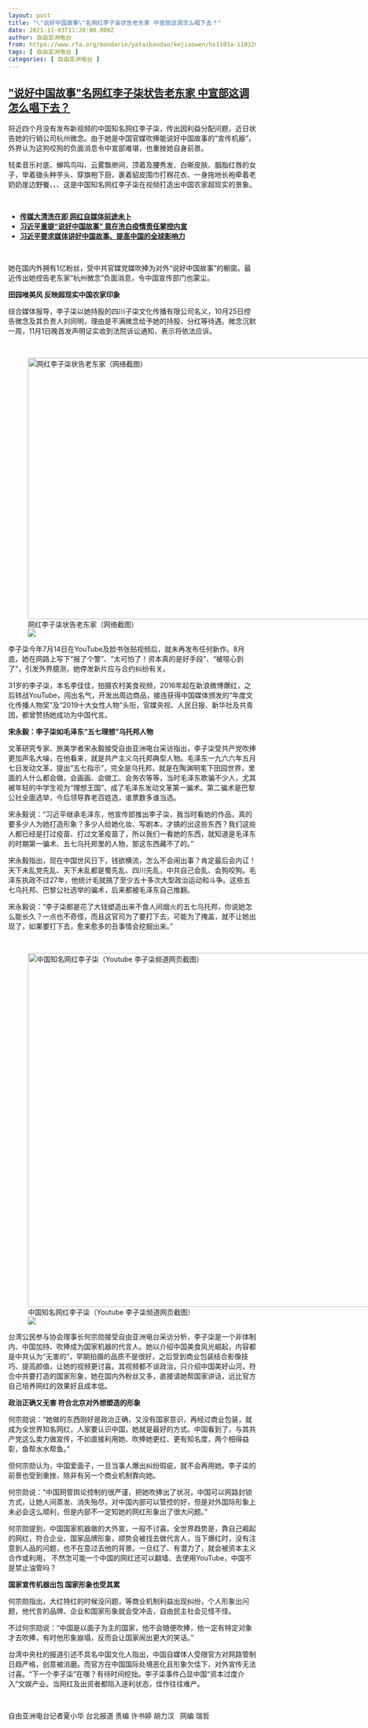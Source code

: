 ```yaml
---
layout: post
title: "\"说好中国故事\"名网红李子柒状告老东家 中宣部这调怎么唱下去？"
date: 2021-11-03T11:20:00.000Z
author: 自由亚洲电台
from: https://www.rfa.org/mandarin/yataibaodao/kejiaowen/hx1103a-11032021071921.html
tags: [ 自由亚洲电台 ]
categories: [ 自由亚洲电台 ]
---
```

<!--1635938400000-->
["说好中国故事"名网红李子柒状告老东家 中宣部这调怎么唱下去？](https://www.rfa.org/mandarin/yataibaodao/kejiaowen/hx1103a-11032021071921.html)
------

<div>
<p>将近四个月没有发布新视频的中国知名网红李子柒，传出因利益分配问题，近日状告她的行销公司杭州微念。由于她是中国官媒吹捧能说好中国故事的“宣传机器”，外界认为这狗咬狗的负面消息令中宣部难堪，也重挫她自身前景。</p><p>轻柔音乐衬底、蝉鸣鸟叫、云雾飘缈间，顶着及腰秀发、白晰皮肤、胭脂红唇的女子，举着锄头种芋头、穿旗袍下厨，裹着貂皮围巾打棉花衣、一身拖地长袍牵着老奶奶崖边野餐、、、这是中国知名网红李子柒在视频打造出中国农家超现实的景象。</p><p><br/></p><ul><li class="p1"><span class="result-title"><a class="state-published" href="https://www.rfa.org/mandarin/yataibaodao/meiti/xx-10132021112114.html"><strong>传媒大清洗在即 网红自媒体前途未卜</strong></a> </span> <span class="discreet"> <span> <span class="searchresultdate"> </span></span></span></li><li class="p1"><a href="https://www.rfa.org/mandarin/yataibaodao/zhengzhi/hcm0602a-06022021060516.html"><strong>习近平重提“说好中国故事” 意在洗白疫情责任掌控内宣</strong></a></li><li class="p1"><a href="https://www.rfa.org/mandarin/yataibaodao/zhengzhi/sd-02192016110643.html"><strong>习近平要求媒体讲好中国故事、提高中国的全球影响力</strong></a></li></ul><p><br/></p><p>她在国内外拥有1亿粉丝，受中共官媒党媒吹捧为对外“说好中国故事”的橱窗。最近传出她控告老东家“杭州微念”负面消息，令中国宣传部门也蒙尘。</p><p><strong>田园唯美风 反映超现实中国农家印象</strong></p><p>综合媒体报导，李子柒以她持股的四川子柒文化传播有限公司名义，10月25日控告微念及其负责人刘同明，理由是不满微念给予她的持股、分红等待遇。微念沉默一周，11月1日晚首发声明证实收到法院诉讼通知，表示将依法应诉。</p><p><br/></p><p><figure class="image-richtext image-inline captioned" style="width:866px;"><img alt="网红李子柒状告老东家（网络截图）" height="532" src="https://www.rfa.org/mandarin/yataibaodao/kejiaowen/hx1103a-11032021071921.html/550066ca0e56449d92a17b53cd4971fe.jpg/@@images/7b3a00bf-a20a-4f06-841d-33557846c8cb.jpeg" title="550066ca0e56449d92a17b53cd4971fe.jpg" width="866"/><figcaption class="image-caption">网红李子柒状告老东家（网络截图）</figcaption><small></small><div id="zoomattribute"><a data-caption="网红李子柒状告老东家（网络截图）" data-fancybox="" href="https://www.rfa.org/mandarin/yataibaodao/kejiaowen/hx1103a-11032021071921.html/550066ca0e56449d92a17b53cd4971fe.jpg" id="single_image" title="网红李子柒状告老东家（网络截图）"><img src="/++plone++rfa-resources/img/icon-zoom.png"/></a></div></figure></p><p>李子柒今年7月14日在YouTube及脸书张贴视频后，就未再发布任何新作。8月底，她在网路上写下“报了个警”、“太可怕了！资本真的是好手段”、“被噁心到了”，引发外界臆测，她停发新片应与合约纠纷有关。</p><p>31岁的李子柒，本名李佳佳，拍摄农村美食视频，2016年起在新浪微博爆红，之后转战YouTube，闯出名气，开发出周边商品，接连获得中国媒体颁发的“年度文化传播人物奖”及“2019十大女性人物”头衔，官媒央视、人民日报、新华社及共青团，都曾赞扬她成功为中国代言。</p><p><strong>宋永毅：李子柒如毛泽东“五七理想”乌托邦人物</strong></p><p>文革研究专家、旅美学者宋永毅接受自由亚洲电台采访指出，李子柒受共产党吹捧更加声名大噪，在他看来，就是共产主义乌托邦典型人物。毛泽东一九六六年五月七日发动文革，提出“五七指示”，完全是乌托邦，就是在陶渊明笔下田园世界，里面的人什么都会做，会画画、会做工、会务农等等，当时毛泽东欺骗不少人，尤其被年轻的中学生视为“理想王国”，成了毛泽东发动文革第一骗术。第二骗术是巴黎公社全面选举，今后领导靠老百姓选，谁票数多谁当选。</p><p>宋永毅说：“习近平继承毛泽东，他宣传部推出李子柒，我当时看她的作品，真的要多少人为她打造形象？多少人给她化妆、写剧本，才搞的出这些东西？我们这些人都已经是打过疫苗、打过文革疫苗了，所以我们一看她的东西，就知道是毛泽东的时期第一骗术、五七乌托邦里的人物，那这东西藏不了的。”</p><p>宋永毅指出，现在中国世风日下，钱欲横流，怎么不会闹出事？肯定最后会内讧！天下未乱党先乱、天下未乱都是蜀先乱、四川先乱，中共自己会乱、会狗咬狗。毛泽东执政不过27年，他统计毛就搞了至少五十多次大型政治运动和斗争。这些五七乌托邦、巴黎公社选举的骗术，后来都被毛泽东自己推翻。</p><p>宋永毅说：“李子柒都是花了大钱塑造出来不食人间烟火的五七乌托邦，你说她怎么能长久？一点也不奇怪，而且这官司为了要打下去，可能为了掩盖，就不让她出现了，如果要打下去，愈来愈多的丑事情会挖掘出来。”</p><p><br/></p><p><figure class="image-richtext image-inline captioned" style="width:1280px;"><img alt="中国知名网红李子柒（Youtube 李子柒频道网页截图）" height="720" src="https://www.rfa.org/mandarin/yataibaodao/kejiaowen/hx1103a-11032021071921.html/maxresdefault.jpg/@@images/9e015fac-2337-4bf8-b047-2b5601acb869.jpeg" title="maxresdefault.jpg" width="1280"/><figcaption class="image-caption">中国知名网红李子柒（Youtube 李子柒频道网页截图）</figcaption><small></small><div id="zoomattribute"><a data-caption="中国知名网红李子柒（Youtube 李子柒频道网页截图）" data-fancybox="" href="https://www.rfa.org/mandarin/yataibaodao/kejiaowen/hx1103a-11032021071921.html/maxresdefault.jpg" id="single_image" title="中国知名网红李子柒（Youtube 李子柒频道网页截图）"><img src="/++plone++rfa-resources/img/icon-zoom.png"/></a></div></figure></p><p>台湾公民参与协会理事长何宗勋接受自由亚洲电台采访分析，李子柒是一个非体制内、中国加持、吹捧成为国家机器的代言人。她以介绍中国美食风光崛起，内容都是中共认为“无害的”，早期拍摄的品质不是很好，之后受到商业包装结合影像技巧、提高颜值，让她的视频更讨喜。其视频都不谈政治，只介绍中国美好山河，符合中共要打造的国家形象，她在国内外粉丝又多，直接请她帮国家讲话，远比官方自己培养网红的效果好且成本低。</p><p><strong>政治正确又无害 符合北京对外想塑造的形象</strong></p><p>何宗勋说：“她做的东西刚好是政治正确，又没有国家意识，再经过商业包装，就成为全世界知名网红，人家要认识中国，她就是最好的方式。中国看到了，与其共产党这么卖力做宣传，不如直接利用她、吹捧她更红、更有知名度，两个相得益彰，鱼帮水水帮鱼。”</p><p>但何宗勋认为，中国爱面子，一旦当事人爆出纠纷瑕疵，就不会再用她。李子柒的前景也受到重挫，除非有另一个商业机制靠向她。</p><p>何宗勋说：“中国网管舆论控制的很严谨，把她吹捧出了状况，中国可以网路封锁方式，让她人间蒸发、消失殆尽，对中国内部可以管控的好，但是对外国际形象上未必会这么顺利，但是内部不一定知她的网红形象出了很大问题。”</p><p>何宗勋提到，中国国家机器做的大外宣，一般不讨喜。全世界趋势是，靠自己崛起的网红，符合企业、国家品牌形象，顺势会被找去做代言人，当下爆红时，没有注意到人品的问题，也不在意过去他的背景。一旦红了、有潜力了，就会被资本主义合作或利用， 不然怎可能一个中国的网红还可以翻墙、去使用YouTube，中国不是禁止油管吗？</p><p><strong>国家宣传机器出包 国家形象也受其累</strong></p><p>何宗勋指出，大红特红的时候没问题，等商业机制利益出现纠纷，个人形象出问题，他代言的品牌、企业和国家形象就会受冲击，自由民主社会见怪不怪。</p><p>不过何宗勋说：“中国是以面子为主的国家，他不会随便吹捧，他一定有特定对象才去吹捧，有时他形象崩塌，反而会让国家闹出更大的笑话。”</p><p>台湾中央社的报道引述不具名中国文化人指出，中国自媒体人受限官方对网路管制日趋严格，创意被消磨。而官方在中国国际处境恶化且形象欠佳下，对外宣传无法讨喜。“下一个李子柒”在哪？有待时间挖拙。李子柒事件凸显中国“资本过度介入”文娱产业。当网红及出资者都陷入逐利状态，佳作往往难产。</p><p><br/></p><p class="p1">自由亚洲电台记者夏小华 台北报道 责编 许书婷 胡力汉   网编 瑞哲</p>
</div>

